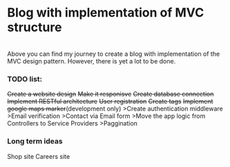 <h1>
  Blog with implementation of MVC structure
</h1>

<br>
Above you can find my journey to create a blog with implementation of the MVC design pattern. However, there is yet a lot to be done.
<br>
<h3>
  TODO list:
</h3>
<s>Create a website design</s>
<s>Make it responisve</s>
<s>Create database connection</s>
<s>Implement RESTful architecture</s>
<s>User registration</s>
<s>Create tags</s>
<s>Implement google maps marker</s>(development only)
>Create authentication middleware
>Email verification
>Contact via Email form
>Move the app logic from Controllers to Service Providers
>Paggination

<h3>
  Long term ideas
</h3>
Shop site
Careers site

